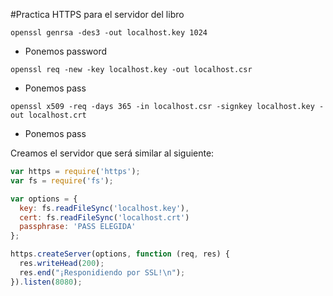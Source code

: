 #Practica HTTPS para el servidor del libro

```openssl genrsa -des3 -out localhost.key 1024```

* Ponemos password

```openssl req -new -key localhost.key -out localhost.csr```

* Ponemos pass

```openssl x509 -req -days 365 -in localhost.csr -signkey localhost.key -out localhost.crt```

* Ponemos pass

Creamos el servidor que será similar al siguiente:

```Javascript
var https = require('https');
var fs = require('fs');

var options = {
  key: fs.readFileSync('localhost.key'),
  cert: fs.readFileSync('localhost.crt')
  passphrase: 'PASS ELEGIDA'
};

https.createServer(options, function (req, res) {
  res.writeHead(200);
  res.end("¡Responidiendo por SSL!\n");
}).listen(8080);
```
